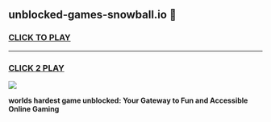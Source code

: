 
## unblocked-games-snowball.io 👋
<h3>
<a href="https://premium.freeplayer.one?title=unblocked-games-snowball.io&ref=14F">CLICK TO PLAY</a></h3>
<hr>

<h3>
<a href="https://premium.freeplayer.one?title=unblocked-games-snowball.io&ref=14F">CLICK 2 PLAY</a>
  
</h3>

<a href="https://premium.freeplayer.one?title=unblocked-games-snowball.io&ref=12F/"><img src="https://clearcache.store/games.png"></a>


**worlds hardest game unblocked: Your Gateway to Fun and Accessible Online Gaming**
